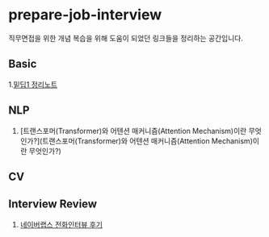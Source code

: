 # prepare-job-interview
직무면접을 위한 개념 복습을 위해 도움이 되었던 링크들을 정리하는 공간입니다.

## Basic
1.[밑딥1 정리노트](https://sdr1982.tistory.com/201)

## NLP
1. [트랜스포머(Transformer)와 어텐션 매커니즘(Attention Mechanism)이란 무엇인가?](트랜스포머(Transformer)와 어텐션 매커니즘(Attention Mechanism)이란 무엇인가?)

## CV

## Interview Review
1. [네이버랩스 전화인터뷰 후기](https://leechangyo.github.io/daily/2021/01/14/%EB%A9%B4%EC%A0%91%ED%9B%84%EA%B8%B0/)
